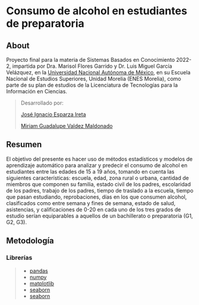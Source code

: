 # Consumo de alcohol en estudiantes de preparatoria 

## About
Proyecto final para la materia de Sistemas Basados en Conocimiento 2022-2, impartida por Dra. Marisol Flores Garrido y Dr. Luis Miguel García Velázquez, en la [Universidad Nacional Autónoma de México](https://www.unam.mx/), en su Escuela Nacional de Estudios Superiores, Unidad Morelia (ENES Morelia), como parte de su plan de estudios de la Licenciatura de Tecnologías para la Información en Ciencias.
>
> Desarrollado por:
> 
> [José Ignacio Esparza Ireta](https://github.com/ignacio-ireta/)
>
> [Miriam Guadalupe Valdez Maldonado](https://github.com/mirluvams/)

## Resumen
El objetivo del presente es hacer uso de métodos estadísticos y modelos de aprendizaje automático para analizar y predecir el consumo de alcohol en estudiantes entre las edades de 15 a 19 años, tomando en cuenta las siguientes características: escuela, edad, zona rural o urbana, cantidad de miembros que componen su familia, estado civil de los padres, escolaridad de los padres, trabajo de los padres, tiempo de traslado a la escuela, tiempo que pasan estudiando, reprobaciones, días en los que consumen alcohol, clasificados como entre semana y fines de semana, estado de salud, asistencias, y calificaciones de 0-20 en cada uno de los tres grados de estudio serían equiparables a aquellos de un bachillerato o preparatoria (G1, G2, G3).

## Metodología
### Librerías
> * [pandas](https://pandas.pydata.org/)
> * [numpy](https://numpy.org/) 
> * [matplotlib](https://matplotlib.org/) 
> * [seaborn](https://seaborn.pydata.org/)
> * [seaborn](https://seaborn.pydata.org/)


